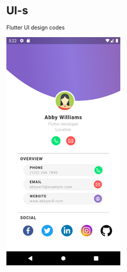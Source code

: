 # UI-s
Flutter UI design codes
<br>
<br>
<img src="Digital Business Card/screenshots/Screenshot_1616327553.png" width="300" height=auto>
